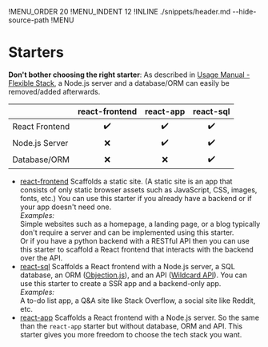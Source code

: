!MENU_ORDER 20
!MENU_INDENT 12
!INLINE ./snippets/header.md --hide-source-path
!MENU
&nbsp;

# Starters

**Don't bother choosing the right starter**:
As described in [Usage Manual - Flexible Stack](/docs/plugins.md#use-cases),
a Node.js server and a database/ORM can easily be removed/added afterwards.

&nbsp; | react-frontend | react-app | react-sql
--- | :---: | :---: | :---:
React Frontend | :heavy_check_mark: | :heavy_check_mark: | :heavy_check_mark:
Node.js Server | :x: | :heavy_check_mark: | :heavy_check_mark:
Database/ORM | :x: | :x: | :heavy_check_mark:

- [react-frontend](/plugins/create/starters/react-frontend#readme)
  Scaffolds a static site.
  (A static site is an app that consists of only static browser assets such as JavaScript, CSS, images, fonts, etc.)
  You can use this starter if you already have a backend
  or if your app doesn't need one.
  <br/>
  *Examples:*
  <br/>
  Simple websites such as a homepage, a landing page, or a blog typically don't require a server
  and can be implemented using this starter.
  <br>
  Or if you have a python backend with a RESTful API
  then you can use this starter to scaffold a React frontend
  that interacts with the backend over the API.
- [react-sql](/plugins/create/starters/react-sql#readme)
  Scaffolds a React frontend with a Node.js server,
  a SQL database,
  an ORM ([Objection.js](https://github.com/Vincit/objection.js)),
  and an API ([Wildcard API](https://github.com/brillout/wildcard-api)).
  You can use this starter to create a SSR app and a backend-only app.
  <br/>
  *Examples:*
  <br/>
  A to-do list app,
  a Q&A site like Stack Overflow,
  a social site like Reddit, etc.
- [react-app](/plugins/create/starters/react-app#readme)
  Scaffolds a React frontend with a Node.js server.
  So the same than the `react-app` starter but without database, ORM and API.
  This starter gives you more freedom to choose the tech stack you want.
